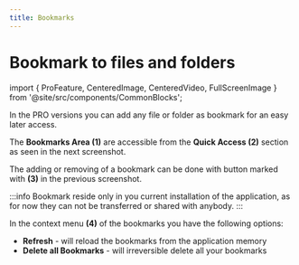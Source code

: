 ```yaml
---
title: Bookmarks
---
```


# Bookmark to files and folders

import { ProFeature, CenteredImage, CenteredVideo, FullScreenImage } from '@site/src/components/CommonBlocks';

<ProFeature />

In the PRO versions you can add any file or folder as bookmark for an easy later access.

The **Bookmarks Area (1)** are accessible from the **Quick Access (2)** section as seen in the next screenshot.

<CenteredImage
    caption="Bookmarks in TagSpaces"
    src="/media/bookmarks-file-folder.svg"
    showCaption
  />

The adding or removing of a bookmark can be done with button marked with **(3)** in the previous screenshot.

:::info
Bookmark reside only in you current installation of the application, as for now they can not be transferred or shared with anybody.
:::

In the context menu **(4)** of the bookmarks you have the following options:

- **Refresh** - will reload the bookmarks from the application memory
- **Delete all Bookmarks** - will irreversible delete all your bookmarks
